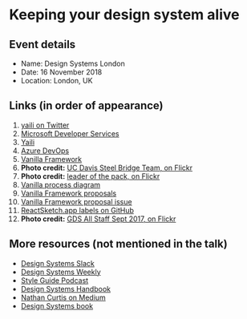 # Keeping your design system alive

## Event details

- Name: Design Systems London
- Date: 16 November 2018
- Location: London, UK

## Links (in order of appearance)

1. [yaili on Twitter](https://twitter.com/yaili)
2. [Microsoft Developer Services](https://developer.microsoft.com/en-us/)
2. [Yaili](https://yaili.com)
2. [Azure DevOps](https://azure.microsoft.com/en-us/services/devops/)
5. [Vanilla Framework](https://vanillaframework.io/)
3. **Photo credit:** [UC Davis Steel Bridge Team, on Flickr](https://www.flickr.com/photos/ucdaviscoe/13931370069)
6. **Photo credit:** [leader of the pack, on Flickr](https://www.flickr.com/photos/29233640@N07/37079306800)
15. [Vanilla process diagram](https://coggle.it/diagram/V0hkiP976OIbGpy8)
23. [Vanilla Framework proposals](https://github.com/vanilla-framework/vanilla-framework/issues?q=label%3A%22WG%3A+Proposal%22+is%3Aclosed)
24. [Vanilla Framework proposal issue](https://github.com/vanilla-framework/vanilla-framework/issues/1355)
15. [ReactSketch.app labels on GitHub](https://github.com/airbnb/react-sketchapp/labels)
15. **Photo credit:** [GDS All Staff Sept 2017, on Flickr](https://www.flickr.com/photos/gdsteam/36759220184/)

## More resources (not mentioned in the talk)

* [Design Systems Slack](https://design-systems.slack.com/)
* [Design Systems Weekly](http://news.design.systems/)
* [Style Guide Podcast](http://styleguides.io/podcasts)
* [Design Systems Handbook](https://www.designbetter.co/design-systems-handbook)
* [Nathan Curtis on Medium](https://medium.com/@nathanacurtis)
* [Design Systems book](https://www.smashingmagazine.com/design-systems-book/)
